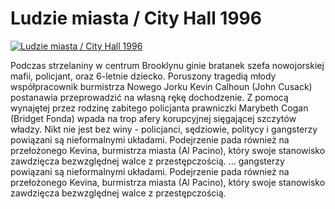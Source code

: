 Ludzie miasta / City Hall 1996 
=============
[![Ludzie miasta / City Hall 1996 ](http://vidos.pl/images/player.gif)](http://vidos.pl/ludzie-miasta-city-hall-1996)

 Podczas strzelaniny w centrum Brooklynu ginie bratanek szefa nowojorskiej mafii, policjant, oraz 6-letnie dziecko. Poruszony tragedią młody współpracownik burmistrza Nowego Jorku Kevin Calhoun (John Cusack) postanawia przeprowadzić na własną rękę dochodzenie. Z pomocą wynajętej przez rodzinę zabitego policjanta prawniczki Marybeth Cogan (Bridget Fonda) wpada na trop afery korupcyjnej sięgającej szczytów władzy. Nikt nie jest bez winy - policjanci, sędziowie, politycy i gangsterzy powiązani są nieformalnymi układami. Podejrzenie pada również na przełożonego Kevina, burmistrza miasta (Al Pacino), który swoje stanowisko zawdzięcza bezwzględnej walce z przestępczością.  ... gangsterzy powiązani są nieformalnymi układami. Podejrzenie pada również na przełożonego Kevina, burmistrza miasta (Al Pacino), który swoje stanowisko zawdzięcza bezwzględnej walce z przestępczością.
